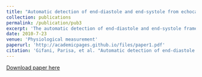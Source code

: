 ```yaml
---
title: "Automatic detection of end-diastole and end-systole from echocardiography images using manifold learning"
collection: publications
permalink: /publication/pub3
excerpt: 'The automatic detection of end-diastole and end-systole frames of echocardiography images is the first step for calculation of the ejection fraction, stroke volume and some other features related to heart motion abnormalities. In this paper, the manifold learning algorithm is applied on 2D echocardiography images to find out the relationship between the frames of one cycle of heart motion. By this approach the nonlinear embedded information in sequential images is represented in a two-dimensional manifold by the LLE algorithm and each image is depicted by a point on reconstructed manifold. There are three dense regions on the manifold which correspond to the three phases of cardiac cycle ('isovolumetric contraction', 'isovolumetric relaxation', 'reduced filling'), wherein there is no prominent change in ventricular volume. By the fact that the end-systolic and end-diastolic frames are in isovolumic phases of the cardiac cycle, the dense regions can be used to find these frames. By calculating the distance between consecutive points in the manifold, the isovolumic frames are mapped on the three minimums of the distance diagrams which were used to select the corresponding images. The minimum correlation between these images leads to detection of end-systole and end-diastole frames. The results on six healthy volunteers have been validated by an experienced echo cardiologist and depict the usefulness of the presented method.'
date: 2010-7-23
venue: 'Physiological measurement'
paperurl: 'http://academicpages.github.io/files/paper1.pdf'
citation: 'Gifani, Parisa, et al. "Automatic detection of end-diastole and end-systole from echocardiography images using manifold learning."; <i>Physiological measurement</i>. 31.9.'
---
```


[Download paper here](http://academicpages.github.io/files/paper1.pdf)
